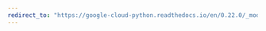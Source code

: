 ```yaml
---
redirect_to: "https://google-cloud-python.readthedocs.io/en/0.22.0/_modules/google/cloud/monitoring/query.html"
---
```

